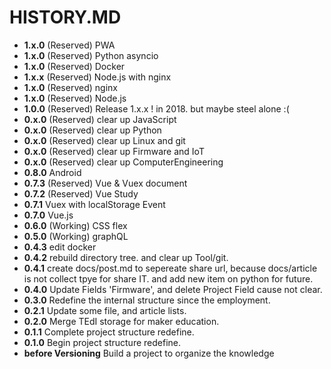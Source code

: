 # HISTORY.MD

- __1.x.0__ (Reserved) PWA
- __1.x.0__ (Reserved) Python asyncio
- __1.x.0__ (Reserved) Docker
- __1.x.x__ (Reserved) Node.js with nginx
- __1.x.0__ (Reserved) nginx
- __1.x.0__ (Reserved) Node.js
- __1.0.0__ (Reserved) Release 1.x.x ! in 2018. but maybe steel alone :(
- __0.x.0__ (Reserved) clear up JavaScript
- __0.x.0__ (Reserved) clear up Python
- __0.x.0__ (Reserved) clear up Linux and git
- __0.x.0__ (Reserved) clear up Firmware and IoT
- __0.x.0__ (Reserved) clear up ComputerEngineering
- __0.8.0__ Android
- __0.7.3__ (Reserved) Vue & Vuex document
- __0.7.2__ (Reserved) Vue Study
- __0.7.1__ Vuex with localStorage Event
- __0.7.0__ Vue.js
- __0.6.0__ (Working) CSS flex
- __0.5.0__ (Working) graphQL
- __0.4.3__ edit docker
- __0.4.2__ rebuild directory tree. and clear up Tool/git.
- __0.4.1__ create docs/post.md to sepereate share url, because docs/article is not collect tpye for share IT. and add new item on python for future.
- __0.4.0__ Update Fields 'Firmware', and delete Project Field cause not clear.
- __0.3.0__ Redefine the internal structure since the employment.
- __0.2.1__ Update some file, and article lists.
- __0.2.0__ Merge TEdI storage for maker education.
- __0.1.1__ Complete project structure redefine.
- __0.1.0__ Begin project structure redefine.
- __before Versioning__ Build a project to organize the knowledge
